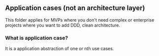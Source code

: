 ## Application cases (not an architecture layer)

This folder applies for MVPs where you don't need complex or enterprise projects where you want to add DDD, clean architecture.

### What is application case?
It is a application abstraction of one or nth use cases.

